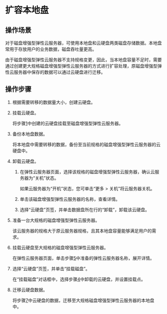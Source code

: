 # 扩容本地盘<a name="ZH-CN_TOPIC_0037470901"></a>

## 操作场景<a name="section53331929201453"></a>

对于磁盘增强型弹性云服务器，可使用本地盘和云硬盘两类磁盘存储数据。本地盘常用于存放用户的业务数据，磁盘吞吐量更高。

由于磁盘增强型弹性云服务器不支持规格变更，因此，当本地盘容量不足时，需要通过创建更大规格磁盘增强型弹性云服务器的方式进行扩容处理，原磁盘增强型弹性云服务器中保存的数据可以通过云硬盘进行迁移。

## 操作步骤<a name="section712673201458"></a>

1.  <a name="li49688075174617"></a>根据需要转移的数据量大小，创建云硬盘。
2.  挂载云硬盘。

    将步骤[1](#li49688075174617)中创建的云硬盘挂载至磁盘增强型弹性云服务器。

3.  备份本地盘数据。

    将本地盘中需要转移的数据，备份至当前规格的磁盘增强型弹性云服务器的云硬盘中。

4.  <a name="li19170660143341"></a>卸载云硬盘。
    1.  在弹性云服务器页面，选择该规格的磁盘增强型弹性云服务器，确认云服务器为“关机”状态。

        如果云服务器为“开机”状态，您可单击“更多 \> 关机”将云服务器关机。

    2.  单击该磁盘增强型弹性云服务器的名称，查看详情。
    3.  选择“云硬盘”页签，并单击数据盘所在行的“卸载”，卸载该云硬盘。

5.  <a name="li5892076615240"></a>准备一台大规格的磁盘增强型弹性云服务器。

    该云服务器的规格大于原云服务器规格，且其本地盘容量能够满足用户的需求。

6.  挂载云硬盘至大规格的磁盘增强型弹性云服务器。

    在弹性云服务器页面，单击步骤[5](#li5892076615240)中准备的弹性云服务器名称，展开详情。

7.  <a name="li37480066171923"></a>选择“云硬盘”页签，并单击“挂载磁盘”。

    在“挂载磁盘”对话框中，选择步骤[4](#li19170660143341)中卸载的云硬盘，并设置挂载点。

8.  迁移云硬盘数据。

    将步骤[7](#li37480066171923)中云硬盘的数据，迁移至大规格磁盘增强型弹性云服务器的本地盘中。


